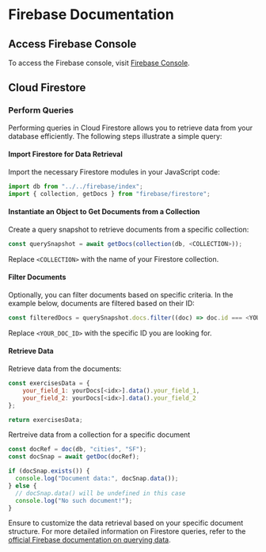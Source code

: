 # Firebase Documentation

## Access Firebase Console
To access the Firebase console, visit [Firebase Console](https://console.firebase.google.com/u/0/project/test-quests-a3712).

## Cloud Firestore

### Perform Queries

Performing queries in Cloud Firestore allows you to retrieve data from your database efficiently. The following steps illustrate a simple query:

#### Import Firestore for Data Retrieval

Import the necessary Firestore modules in your JavaScript code:

```javascript
import db from "../../firebase/index";
import { collection, getDocs } from "firebase/firestore"; 
```

#### Instantiate an Object to Get Documents from a Collection

Create a query snapshot to retrieve documents from a specific collection:

```javascript
const querySnapshot = await getDocs(collection(db, <COLLECTION>));
```

Replace `<COLLECTION>` with the name of your Firestore collection.

#### Filter Documents

Optionally, you can filter documents based on specific criteria. In the example below, documents are filtered based on their ID:

```javascript
const filteredDocs = querySnapshot.docs.filter((doc) => doc.id === <YOUR_DOC_ID>);
```

Replace `<YOUR_DOC_ID>` with the specific ID you are looking for.

#### Retrieve Data

Retrieve data from the documents:

```javascript
const exercisesData = {
    your_field_1: yourDocs[<idx>].data().your_field_1,
    your_field_2: yourDocs[<idx>].data().your_field_2
};

return exercisesData;
```

Rertreive data from a collection for a specific document

```javascript
const docRef = doc(db, "cities", "SF");
const docSnap = await getDoc(docRef);

if (docSnap.exists()) {
  console.log("Document data:", docSnap.data());
} else {
  // docSnap.data() will be undefined in this case
  console.log("No such document!");
}
```

Ensure to customize the data retrieval based on your specific document structure.
For more detailed information on Firestore queries, refer to the [official Firebase documentation on querying data](https://firebase.google.com/docs/firestore/query-data/queries?hl=en).